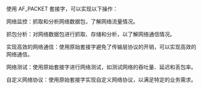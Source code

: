 使用 AF_PACKET 套接字，可以实现以下操作：

网络监控：抓取和分析网络数据包，了解网络流量情况。

抓包分析：对网络数据包进行抓取、存储和分析，以了解网络通信情况。

实现高效的网络通信：使用原始套接字避免了传输层协议的开销，可以实现高效的网络通信。

网络测试：使用原始套接字进行网络测试，如测试网络的吞吐量、延迟和丢包率。

自定义网络协议：使用原始套接字实现自定义网络协议，以满足特定的业务需求。